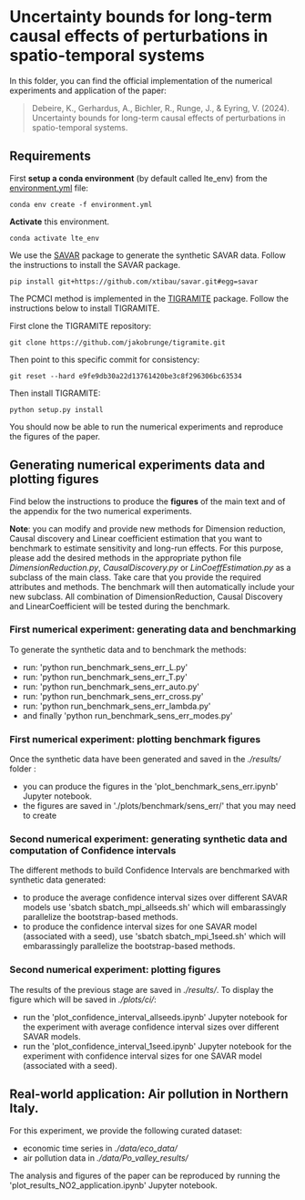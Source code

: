 # Uncertainty bounds for long-term causal effects of perturbations in spatio-temporal systems

In this folder, you can find the official implementation of the numerical experiments and application of the paper:
> Debeire, K., Gerhardus, A., Bichler, R., Runge, J., & Eyring, V. (2024). Uncertainty bounds for long-term causal effects of perturbations in spatio-temporal systems.

## Requirements

First **setup a conda environment** (by default called lte_env) from the [environment.yml](./environment.yml) file:

```setup
conda env create -f environment.yml
```

**Activate** this environment.

```
conda activate lte_env
```

We use the [SAVAR](https://github.com/xtibau/savar.git) package to generate the synthetic SAVAR data. Follow the instructions to install the SAVAR package.

```
pip install git+https://github.com/xtibau/savar.git#egg=savar
```

The PCMCI method is implemented in the [TIGRAMITE](https://github.com/jakobrunge/tigramite/) package. Follow the instructions below to install TIGRAMITE. 

First clone the TIGRAMITE repository:

```
git clone https://github.com/jakobrunge/tigramite.git
```

Then point to this specific commit for consistency:

```
git reset --hard e9fe9db30a22d13761420be3c8f296306bc63534
```

Then install TIGRAMITE:

```
python setup.py install
```

 You should now be able to run the numerical experiments and reproduce the figures of the paper.

## Generating numerical experiments data and plotting figures

Find below the instructions to produce the **figures** of the main text and of the appendix for the two numerical experiments.

**Note**: you can modify and provide new methods for Dimension reduction, Causal discovery and Linear coefficient estimation that you want to benchmark to estimate sensitivity and long-run effects. For this purpose, please add the desired methods in the appropriate python file *DimensionReduction.py*, *CausalDiscovery.py* or *LinCoeffEstimation.py* as a subclass of the main class. Take care that you provide the required attributes and methods. The benchmark will then automatically include your new subclass. All combination of DimensionReduction, Causal Discovery and LinearCoefficient will be tested during the benchmark.

### First numerical experiment: generating data and benchmarking

To generate the synthetic data and to benchmark the methods:
- run: 'python run_benchmark_sens_err_L.py'
- run: 'python run_benchmark_sens_err_T.py'
- run: 'python run_benchmark_sens_err_auto.py'
- run: 'python run_benchmark_sens_err_cross.py'
- run: 'python run_benchmark_sens_err_lambda.py'
- and finally 'python run_benchmark_sens_err_modes.py'

### First numerical experiment: plotting benchmark figures
Once the synthetic data have been generated and saved in the *./results/* folder :
- you can produce the figures in the 'plot_benchmark_sens_err.ipynb' Jupyter notebook.
- the figures are saved in './plots/benchmark/sens_err/' that you may need to create

### Second numerical experiment: generating synthetic data and computation of Confidence intervals 

The different methods to build Confidence Intervals are benchmarked with synthetic data generated:
- to produce the average confidence interval sizes over different SAVAR models use 'sbatch sbatch_mpi_allseeds.sh' which will embarassingly parallelize the bootstrap-based methods.
- to produce the confidence interval sizes for one SAVAR model (associated with a seed), use 'sbatch sbatch_mpi_1seed.sh' which will embarassingly parallelize the bootstrap-based methods.

### Second numerical experiment: plotting figures
The results of the previous stage are saved in *./results/*. To display the figure which will be saved in *./plots/ci/*:
- run the 'plot_confidence_interval_allseeds.ipynb' Jupyter notebook for the experiment with  average confidence interval sizes over different SAVAR models.
- run the 'plot_confidence_interval_1seed.ipynb' Jupyter notebook for the experiment with confidence interval sizes for one SAVAR model (associated with a seed).

## Real-world application: Air pollution in Northern Italy.

For this experiment, we provide the following curated dataset:
- economic time series in *./data/eco_data/* 
- air pollution data in *./data/Po_valley_results/*

The analysis and figures of the paper can be reproduced by running the 'plot_results_NO2_application.ipynb' Jupyter notebook.
